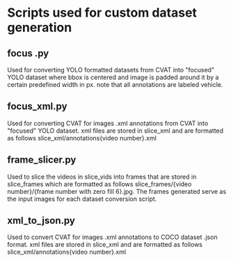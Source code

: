 # Scripts used for custom dataset generation
## focus .py
Used for converting YOLO formatted datasets from CVAT into "focused" YOLO dataset where bbox is centered and image is padded around it by a certain predefined width in px. note that all annotations are labeled vehicle.
## focus_xml.py
Used for converting CVAT for images .xml annotations from CVAT into "focused" YOLO dataset. xml files are stored in slice_xml and are formatted as follows slice_xml/annotations{video number}.xml
## frame_slicer.py
Used to slice the videos in slice_vids into frames that are stored in slice_frames which are formatted as follows slice_frames/{video number}/{frame number with zero fill 6}.jpg. The frames generated serve as the input images for each dataset conversion script.
## xml_to_json.py
Used to convert CVAT for images .xml annotations to COCO dataset .json format. xml files are stored in slice_xml and are formatted as follows slice_xml/annotations{video number}.xml
